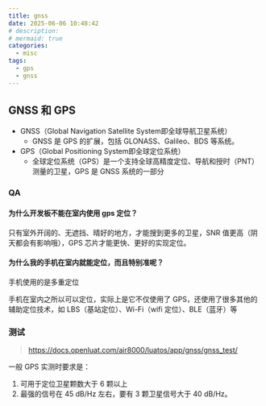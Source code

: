 ```yaml
---
title: gnss
date: 2025-06-06 10:48:42
# description: 
# mermaid: true
categories:
  - misc
tags:
  - gps
  - gnss
---
```



## GNSS 和 GPS

* GNSS（Global Navigation Satellite System即全球导航卫星系统）
  * GNSS 是 GPS 的扩展，包括 GLONASS、Galileo、BDS 等系统。
* GPS（Global Positioning System即全球定位系统）
  * 全球定位系统（GPS）是一个支持全球高精度定位、导航和授时（PNT）测量的卫星，GPS 是 GNSS 系统的一部分


### QA

#### 为什么开发板不能在室内使用 gps 定位？

只有室外开阔的、无遮挡、晴好的地方，才能搜到更多的卫星，SNR 值更高（阴天都会有影响哦），GPS 芯片才能更快、更好的实现定位。


#### 为什么我的手机在室内就能定位，而且特别准呢？

手机使用的是多重定位

手机在室内之所以可以定位，实际上是它不仅使用了 GPS，还使用了很多其他的辅助定位技术，如 LBS（基站定位）、Wi-Fi（wifi 定位）、BLE（蓝牙）等


### 测试

> https://docs.openluat.com/air8000/luatos/app/gnss/gnss_test/

一般 GPS 实测时要求是：

1. 可用于定位卫星颗数大于 6 颗以上
2. 最强的信号在 45 dB/Hz 左右，要有 3 颗卫星信号大于 40 dB/Hz。


